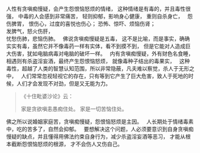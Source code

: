 人性有贪嗔痴慢疑，会产生怨恨恼怒烦的情绪，
这种情绪是有毒的，并且毒性很强，
中毒的人会感到非常痛苦，
轻则抑郁，影响身心健康，
重则自杀身亡，
&nbsp;
怨伤脾胃，
恨伤心，过度的喜悦也伤心；
恐怖、惊吓、烦恼伤肾；  
发脾气，怒火伤肝，  
忧愁伤肺，悲恼伤肺。
&nbsp;
佛说贪嗔痴慢疑是五毒，
这不是比喻，而是事实，确确实实有毒，虽然它并不像毒药一样有实体，看不到摸不到，
但是它能对人造成巨大伤害，犹如电脑病毒对电脑的破坏一样。
&nbsp;
内有贪嗔痴慢疑，外有财色名食睡，相遇则有杀盗淫妄酒，最终产生怨恨恼怒烦，
就像毒种子结出的毒果实，
&nbsp;
这种毒性，超越了人类的智慧认知范围，所以非常隐蔽，凡夫难以察觉，杀人于无形之中，
&nbsp;
人们常常忽视轻视它的存在，只有等到它产生了巨大危害，致人于死地的时候，人们才会发现不对劲，但是又无能为力。

> 《十住毗婆沙论》云：
> 
>  家是贪欲嗔恚愚痴住处。
> 家是一切苦恼住处。

佛之所以说婚姻家庭苦，贪嗔痴慢疑，怨恨恼怒烦是主因。
&nbsp;
人长期处于情绪毒素中，吃的苦多了，自然会抑郁。
&nbsp;
要想解决这个问题，人必须要意识到自身贪嗔痴慢疑的缺点，并且懂得用佛法约束自身行为，减少杀盗淫妄酒等恶习，
才能从根本截断怨恨恼怒烦的根源，
才不会伤人又伤自己。




